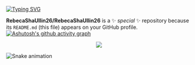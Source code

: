 [![Typing SVG](https://readme-typing-svg.herokuapp.com/?color=ff91a4&size=35&center=true&vCenter=true&width=1000&lines=HELLO,+My+name+is+Aisha;I'm+16+years+old;I'm+from+Brazil;I+Study+systems+Development;Be+Welcome!+:%29)](https://git.io/typing-svg)

**RebecaShaUllin26/RebecaShaUllin26** is a ✨ _special_ ✨ repository because its `README.md` (this file) appears on your GitHub profile.
[![Ashutosh's github activity graph](https://github-readme-activity-graph.cyclic.app/graph?username=RebecaShaUllin26&bg_color=0d1117&color=b13583&line=b13583&point=ff9494&area=true&hide_border=true)](https://github.com/ashutosh00710/github-readme-activity-graph)
<p align="center">
  <img src="https://github-profile-trophy.vercel.app/?username=whoismin&theme=dracula&row=2&no-bg=true&column=3&margin-w=15&margin-h=15" />
</p>

 ![Snake animation](https://github.com/danielbped/danielbped/blob/output/github-contribution-grid-snake.svg)
